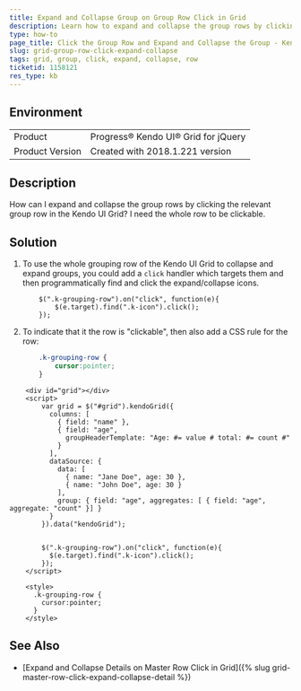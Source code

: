 ```yaml
---
title: Expand and Collapse Group on Group Row Click in Grid
description: Learn how to expand and collapse the group rows by clicking the group rows in the Kendo UI Grid.
type: how-to
page_title: Click the Group Row and Expand and Collapse the Group - Kendo UI Grid for jQuery
slug: grid-group-row-click-expand-collapse
tags: grid, group, click, expand, collapse, row
ticketid: 1158121
res_type: kb
---
```


## Environment

<table>
 <tr>
  <td>Product</td>
  <td>Progress® Kendo UI® Grid for jQuery</td> 
 </tr>
 <tr>
  <td>Product Version</td>
  <td>Created with 2018.1.221 version</td>
 </tr>
</table>

## Description

How can I expand and collapse the group rows by clicking the relevant group row in the Kendo UI Grid? I need the whole row to be clickable.

## Solution

1. To use the whole grouping row of the Kendo UI Grid to collapse and expand groups, you could add a `click` handler which targets them and then programmatically find and click the expand/collapse icons.

    ```
        $(".k-grouping-row").on("click", function(e){
            $(e.target).find(".k-icon").click();
        });
    ```
1. To indicate that it the row is "clickable", then also add a CSS rule for the row:

    ```css
        .k-grouping-row {
            cursor:pointer;
        }
    ```

```dojo
    <div id="grid"></div>
    <script>
        var grid = $("#grid").kendoGrid({
          columns: [
            { field: "name" },
            { field: "age",
              groupHeaderTemplate: "Age: #= value # total: #= count #"
            }
          ],
          dataSource: {
            data: [
              { name: "Jane Doe", age: 30 },
              { name: "John Doe", age: 30 }
            ],
            group: { field: "age", aggregates: [ { field: "age", aggregate: "count" }] }
          }
        }).data("kendoGrid");


        $(".k-grouping-row").on("click", function(e){
          $(e.target).find(".k-icon").click();
        });
    </script>
    
    <style>
      .k-grouping-row {
        cursor:pointer;
      }
    </style>
```

## See Also

* [Expand and Collapse Details on Master Row Click in Grid]({% slug grid-master-row-click-expand-collapse-detail %})